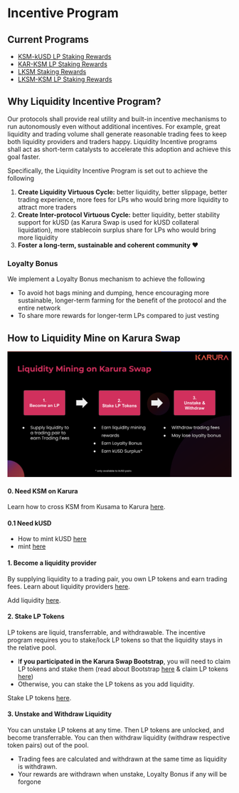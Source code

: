 # Incentive Program

## Current Programs

* [KSM-kUSD LP Staking Rewards](ksm-kusd-and-kar-ksm-pool-rewards.md#ksm-kusd-pool-rewards)
* [KAR-KSM LP Staking Rewards](ksm-kusd-and-kar-ksm-pool-rewards.md#ksm-kar-pool-rewards)
* [LKSM Staking Rewards](lksm-splash-rewards.md)
* [LKSM-KSM LP Staking Rewards](lksm-splash-rewards.md#lksm-ksm-pool-lp-staking-rewards)

## Why Liquidity Incentive Program?

Our protocols shall provide real utility and built-in incentive mechanisms to run autonomously even without additional incentives. For example, great liquidity and trading volume shall generate reasonable trading fees to keep both liquidity providers and traders happy. Liquidity Incentive programs shall act as short-term catalysts to accelerate this adoption and achieve this goal faster.

Specifically, the Liquidity Incentive Program is set out to achieve the following

1. **Create Liquidity Virtuous Cycle:** better liquidity, better slippage, better trading experience, more fees for LPs who would bring more liquidity to attract more traders
2. **Create Inter-protocol Virtuous Cycle:** better liquidity, better stability support for kUSD (as Karura Swap is used for kUSD collateral liquidation), more stablecoin surplus share for LPs who would bring more liquidity
3. **Foster a long-term, sustainable and coherent community ❤️**

### Loyalty Bonus

We implement a Loyalty Bonus mechanism to achieve the following

* To avoid hot bags mining and dumping, hence encouraging more sustainable, longer-term farming for the benefit of the protocol and the entire network
* To share more rewards for longer-term LPs compared to just vesting

## How to Liquidity Mine on Karura Swap

![](../../../.gitbook/assets/screen-shot-2021-08-05-at-9.11.47-pm.png)

#### 0. Need KSM on Karura

Learn how to cross KSM from Kusama to Karura [here](https://wiki.acala.network/karura/defi-hub/inter-kusama-transfer).

#### 0.1 Need kUSD

* How to mint kUSD [here](https://wiki.acala.network/karura/defi-hub/kusd-stablecoin/mint-kusd)
* mint [here](https://apps.karura.network/vault)

#### 1. Become a liquidity provider

By supplying liquidity to a trading pair, you own LP tokens and earn trading fees. Learn about liquidity providers [here](../../../learn/basics/dex/provide-liquidity.md).

Add liquidity [here](https://apps.karura.network/swap/liquidity).

#### 2. Stake LP Tokens

LP tokens are liquid, transferrable, and withdrawable. The incentive program requires you to stake/lock LP tokens so that the liquidity stays in the relative pool.

* I**f you participated in the Karura Swap Bootstrap**, you will need to claim LP tokens and stake them (read about Bootstrap [here](../swap/bootstrap-a-pool.md) & claim LP tokens [here](../swap/bootstrap-a-pool.md#claim-lp-tokens))
* Otherwise, you can stake the LP tokens as you add liquidity.

Stake LP tokens [here](https://apps.karura.network/earn).

#### 3. Unstake and Withdraw Liquidity

You can unstake LP tokens at any time. Then LP tokens are unlocked, and become transferrable. You can then withdraw liquidity (withdraw respective token pairs) out of the pool.

* Trading fees are calculated and withdrawn at the same time as liquidity is withdrawn.&#x20;
* Your rewards are withdrawn when unstake, Loyalty Bonus if any will be forgone&#x20;
